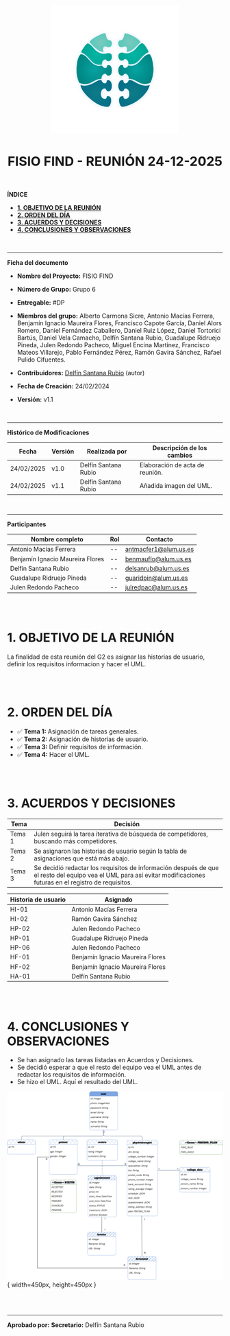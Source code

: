 <!-- ---
title: "REUNIÓN 24-02-2025"                                # CHANGE IF NEEDED
subtitle: "FISIO FIND - Grupo 6 - #DP"
author: [Alberto Carmona Sicre, Antonio Macías Ferrera, Benjamín Ignacio Maureira Flores, Francisco Capote García, Daniel Alors Romero, Daniel Fernández Caballero, Daniel Ruiz López, Daniel Tortorici Bartús, Daniel Vela Camacho, Delfín Santana Rubio, Guadalupe Ridruejo Pineda, Julen Redondo Pacheco, Miguel Encina Martínez, Francisco Mateos Villarejo, Pablo Fernández Pérez, Ramón Gavira Sánchez, Rafael Pulido Cifuentes]
date: "24/02/2025"                                        # CHANGE IF NEEDED
subject: "ISPP"
lang: "es"
toc: true
titlepage: true
titlepage-text-color: "1C1C1C"
titlepage-rule-color: "1C1C1C"
titlepage-rule-height: 0
colorlinks: true
linkcolor: blue
titlepage-background: "../../.backgrounds/background3V.pdf"  # CHANGE IF NEEDED
header-left: "SPRINT MEETINGS"                            # CHANGE IF NEEDED
header-right: "24/02/2025"                                # CHANGE IF NEEDED
footer-left: "FISIO FIND"
documentclass: scrartcl
classoption: "table"  
--- -->

<!-- COMMENT THIS WHEN EXPORTING TO PDF -->
<p align="center">
  <img src="../../.img/Logo_FisioFind_Verde_sin_fondo.webp" alt="Logo FisioFind" width="300" />
</p>

<h1 align="center" style="font-size: 30px; font-weight: bold;">
  FISIO FIND  -  REUNIÓN 24-12-2025
</h1>

<br>


**ÍNDICE**
- [**1. OBJETIVO DE LA REUNIÓN**](#1-objetivo-de-la-reunión)
- [**2. ORDEN DEL DÍA**](#2-orden-del-día)
- [**3. ACUERDOS Y DECISIONES**](#3-acuerdos-y-decisiones)
- [**4. CONCLUSIONES Y OBSERVACIONES**](#4-conclusiones-y-observaciones)
<!-- COMMENT WHEN EXPORTING TO PDF -->

<br>


---

**Ficha del documento**

- **Nombre del Proyecto:** FISIO FIND

- **Número de Grupo:** Grupo 6

- **Entregable:** #DP

- **Miembros del grupo:** Alberto Carmona Sicre, Antonio Macías Ferrera, Benjamín Ignacio Maureira Flores, Francisco Capote García, Daniel Alors Romero, Daniel Fernández Caballero, Daniel Ruiz López, Daniel Tortorici Bartús, Daniel Vela Camacho, Delfín Santana Rubio, Guadalupe Ridruejo Pineda, Julen Redondo Pacheco, Miguel Encina Martínez, Francisco Mateos Villarejo, Pablo Fernández Pérez, Ramón Gavira Sánchez, Rafael Pulido Cifuentes.

- **Contribuidores:** [Delfín Santana Rubio](https://github.com/DelfinSR) (autor)

- **Fecha de Creación:** 24/02/2024  

- **Versión:** v1.1

<br>


---

**Histórico de Modificaciones**

| Fecha      | Versión | Realizada por          | Descripción de los cambios                 |
| ---------- | ------- | ---------------------- | ------------------------------------------ |
| 24/02/2025 | v1.0    | Delfín Santana Rubio | Elaboración de acta de reunión. |
| 24/02/2025 | v1.1    | Delfín Santana Rubio | Añadida imagen del UML. |

<br>

---

**Participantes**

| Nombre completo                  | Rol | Contacto              |
| -------------------------------- | --- | --------------------- |
| Antonio Macías Ferrera           | --  | antmacfer1@alum.us.es |
| Benjamín Ignacio Maureira Flores | --  | benmauflo@alum.us.es  |
| Delfín Santana Rubio             | --  | delsanrub@alum.us.es  |
| Guadalupe Ridruejo Pineda        | --  | guaridpin@alum.us.es  |
| Julen Redondo Pacheco            | --  | julredpac@alum.us.es  |

<br>

<br>

<!-- \newpage -->


# **1. OBJETIVO DE LA REUNIÓN**
La finalidad de esta reunión del G2 es asignar las historias de usuario, definir los requisitos informacion y hacer el UML.

<br>

<br>


# **2. ORDEN DEL DÍA**
- ✅ **Tema 1:** Asignación de tareas generales.
- ✅ **Tema 2:** Asignación de historias de usuario.
- ✅ **Tema 3:** Definir requisitos de información.
- ✅ **Tema 4:** Hacer el UML.

<br>

<br>


# **3. ACUERDOS Y DECISIONES**

| Tema   | Decisión            |
| ------ | ------------------- |
| Tema 1 | Julen seguirá la tarea iterativa de búsqueda de competidores, buscando más competidores. |
| Tema 2 | Se asignaron las historias de usuario según la tabla de asignaciones que está más abajo. |
| Tema 3 | Se decidió redactar los requisitos de información después de que el resto del equipo vea el UML para así evitar modificaciones futuras en el registro de requisitos. |

| Historia de usuario | Asignado |
| ------------------- | -------- |
| HI-01 | Antonio Macías Ferrera |
| HI-02 | Ramón Gavira Sánchez |
| HP-02 | Julen Redondo Pacheco |
| HP-01 | Guadalupe Ridruejo Pineda | 
| HP-06 | Julen Redondo Pacheco |
| HF-01 | Benjamín Ignacio Maureira Flores |
| HF-02 | Benjamín Ignacio Maureira Flores |
| HA-01 | Delfín Santana Rubio |

<br>

<br>


# **4. CONCLUSIONES Y OBSERVACIONES**
- Se han asignado las tareas listadas en Acuerdos y Decisiones.
- Se decidió esperar a que el resto del equipo vea el UML antes de redactar los requisitos de información.
- Se hizo el UML. Aquí el resultado del UML.

![UML FISIO FIND](../../.img/UML_fisiofind.drawio.png){ width=450px, height=450px }

<br>

<br>


---

**Aprobado por:**
**Secretario:** Delfín Santana Rubio
